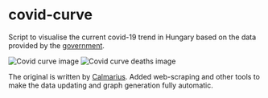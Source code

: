# covid-curve
Script to visualise the current covid-19 trend in Hungary based on the data provided by the [government](https://koronavirus.gov.hu/hirek).

![Covid curve image](https://i.imgur.com/73sP4gZ.png)
![Covid curve deaths image](https://i.imgur.com/YU8b9Kw.png)

The original is written by [Calmarius](https://github.com/Calmarius). Added web-scraping and other tools to make the data updating and graph generation fully automatic.
